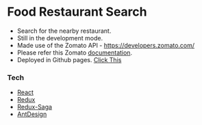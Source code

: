 
# Food Restaurant Search
- Search for the nearby restaurant.
- Still in the development mode.
- Made use of the Zomato API - https://developers.zomato.com/
- Please refer this Zomato [documentation](https://developers.zomato.com/documentation).
- Deployed in Github pages. [Click This](https://senthuran100.github.io/SearchForRestaurant_React/)

### Tech
 * [React](https://reactjs.org/)
 * [Redux](https://redux.js.org/)
 * [Redux-Saga](https://redux-saga.js.org/)
 * [AntDesign](https://ant.design/)


